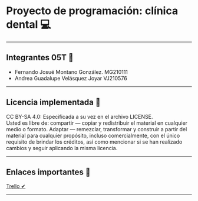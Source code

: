 # Proyecto de programación: clínica dental 💻
---
## Integrantes 05T 🎈
- Fernando Josué Montano González. MG210111
- Andrea Guadalupe Velásquez Joyar VJ210576

---
## Licencia implementada 📜
CC BY-SA 4.0: Especificada a su vez en el archivo LICENSE. 
<br> Usted es libre de: compartir — copiar y redistribuir el material en cualquier medio o formato. Adaptar — remezclar, transformar y construir a partir del material para cualquier propósito, incluso comercialmente, con el único requisito de brindar los créditos, así como mencionar si se han realizado cambios y seguir aplicando la misma licencia. </br>

---
## Enlaces importantes 📎
<a href="https://trello.com/b/IUarvt0I/cl%C3%ADnica-poo"> Trello ✔</a> 

---
